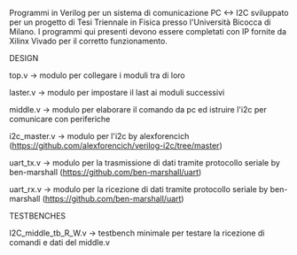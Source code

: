 Programmi in Verilog per un sistema di comunicazione PC <-> I2C sviluppato per un progetto di Tesi Triennale in Fisica presso l'Università Bicocca di Milano.
I programmi qui presenti devono essere completati con IP fornite da Xilinx Vivado per il corretto funzionamento.

DESIGN

top.v -> modulo per collegare i moduli tra di loro

laster.v -> modulo per impostare il last ai moduli successivi

middle.v -> modulo per elaborare il comando da pc ed istruire l'i2c per comunicare con periferiche

i2c_master.v -> modulo per l'i2c by alexforencich (https://github.com/alexforencich/verilog-i2c/tree/master)

uart_tx.v -> modulo per la trasmissione di dati tramite protocollo seriale by ben-marshall (https://github.com/ben-marshall/uart)

uart_rx.v -> modulo per la ricezione di dati tramite protocollo seriale by ben-marshall (https://github.com/ben-marshall/uart)



TESTBENCHES

I2C_middle_tb_R_W.v -> testbench minimale per testare la ricezione di comandi e dati del middle.v
